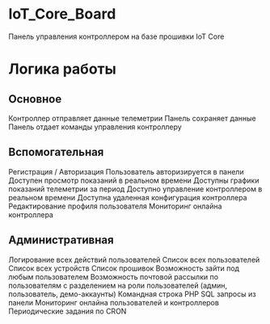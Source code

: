 # IoT_Core_Board

Панель управления контроллером на базе прошивки IoT Core

# Логика работы
## Основное
Контроллер отправляет данные телеметрии
Панель сохраняет данные
Панель отдает команды управления контроллеру

## Вспомогательная
Регистрация / Авторизация
Пользователь авторизируется в панели
Доступен просмотр показаний в реальном времени
Доступны графики показаний телеметрии за период
Доступно управление контроллером в реальном времени
Доступна удаленная конфигурация контроллера
Редактирование профиля пользователя
Мониторинг онлайна контроллера


## Административная
Логирование всех действий пользователей
Список всех пользователей
Список всех устройств
Список прошивок
Возможность зайти под любым пользователем
Возможность почтовой рассылки по пользователям с разделением на роли пользователей (админ, пользователь, демо-аккаунты)
Командная строка PHP
SQL запросы из панели
Мониторинг онлайна пользователей и контроллеров
Периодические задания по CRON
